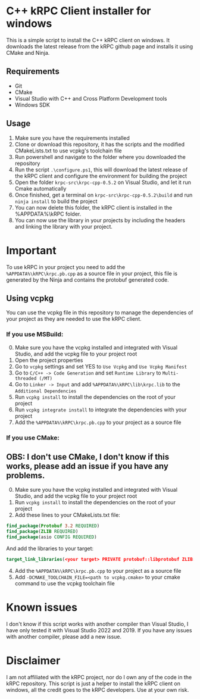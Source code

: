 # C++ kRPC Client installer for windows

This is a simple script to install the C++ kRPC client on windows. It downloads the latest release from the kRPC github page and installs it using CMake and Ninja.

## Requirements

- Git
- CMake
- Visual Studio with C++ and Cross Platform Development tools
- Windows SDK

## Usage

1. Make sure you have the requirements installed
2. Clone or download this repository, it has the scripts and the modified CMakeLists.txt to use vcpkg's toolchain file
3. Run powershell and navigate to the folder where you downloaded the repository
4. Run the script `.\configure.ps1`, this will download the latest release of the kRPC client and configure the environment for building the project
5. Open the folder `krpc-src\krpc-cpp-0.5.2` on Visual Studio, and let it run Cmake automatically
6. Once finished, get a terminal on `krpc-src\krpc-cpp-0.5.2\build` and run `ninja install` to build the project
7. You can now delete this folder, the kRPC client is installed in the %APPDATA%\kRPC folder.
8. You can now use the library in your projects by including the headers and linking the library with your project.

# Important

To use kRPC in your project you need to add the `%APPDATA%\kRPC\krpc.pb.cpp` as a source file in your project, this file is generated by the Ninja and contains the protobuf generated code.

## Using vcpkg

You can use the vcpkg file in this repository to manage the dependencies of your project as they are needed to use the kRPC client.

### If you use MSBuild:

0. Make sure you have the vcpkg installed and integrated with Visual Studio, and add the vcpkg file to your project root
1. Open the project properties
2. Go to `vcpkg` settings and set YES to `Use Vcpkg` and `Use Vcpkg Manifest`
3. Go to `C/C++ -> Code Generation` and set `Runtime Library` to `Multi-threaded (/MT)`
4. Go to `Linker -> Input` and add `%APPDATA%\kRPC\lib\krpc.lib` to the `Additional Dependencies`
5. Run `vcpkg install` to install the dependencies on the root of your project
6. Run `vcpkg integrate install` to integrate the dependencies with your project
7. Add the `%APPDATA%\kRPC\krpc.pb.cpp` to your project as a source file

### If you use CMake:

## OBS: I don't use CMake, I don't know if this works, please add an issue if you have any problems.

0. Make sure you have the vcpkg installed and integrated with Visual Studio, and add the vcpkg file to your project root
1. Run `vcpkg install` to install the dependencies on the root of your project
2. Add these lines to your CMakeLists.txt file:

```cmake
find_package(Protobuf 3.2 REQUIRED)
find_package(ZLIB REQUIRED)
find_package(asio CONFIG REQUIRED)
```

And add the libraries to your target:

```cmake
target_link_libraries(<your target> PRIVATE protobuf::libprotobuf ZLIB::ZLIB)
```

4. Add the `%APPDATA%\kRPC\krpc.pb.cpp` to your project as a source file
5. Add `-DCMAKE_TOOLCHAIN_FILE=<path to vcpkg.cmake>` to your cmake command to use the vcpkg toolchain file

# Known issues

I don't know if this script works with another compiler than Visual Studio, I have only tested it with Visual Studio 2022 and 2019. If you have any issues with another compiler, please add a new issue.

# Disclaimer

I am not affiliated with the kRPC project, nor do I own any of the code in the kRPC repository. This script is just a helper to install the kRPC client on windows, all the credit goes to the kRPC developers. Use at your own risk.
